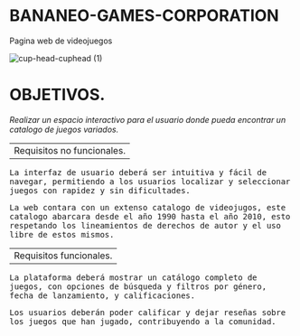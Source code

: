 # BANANEO-GAMES-CORPORATION
Pagina web de videojuegos 

![cup-head-cuphead (1)](https://github.com/user-attachments/assets/419b5c4d-8a00-4bdd-96fc-a32c727eaece)


<h1>OBJETIVOS.</h1>
<em>Realizar un espacio interactivo para el usuario donde pueda encontrar un catalogo de juegos variados.</em>

<table><tr><td>Requisitos no funcionales.</td></tr></table>
<samp>La interfaz de usuario deberá ser intuitiva y fácil de navegar, permitiendo a los usuarios localizar y seleccionar juegos con rapidez y sin dificultades.</samp>

<samp>La web contara con un extenso catalogo de videojugos, este catalogo abarcara desde el año 1990 hasta el año 2010, esto respetando los lineamientos de derechos de autor y el uso libre de estos mismos.</samp>

<table><tr><td>Requisitos funcionales.</td></tr></table>
<samp>La plataforma deberá mostrar un catálogo completo de juegos, con opciones de búsqueda y filtros por género, fecha de lanzamiento, y calificaciones.</samp>

<samp>Los usuarios deberán poder calificar y dejar reseñas sobre los juegos que han jugado, contribuyendo a la comunidad.</samp>
